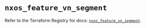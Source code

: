 # `nxos_feature_vn_segment`

Refer to the Terraform Registry for docs: [`nxos_feature_vn_segment`](https://registry.terraform.io/providers/ciscodevnet/nxos/0.5.10/docs/resources/feature_vn_segment).
